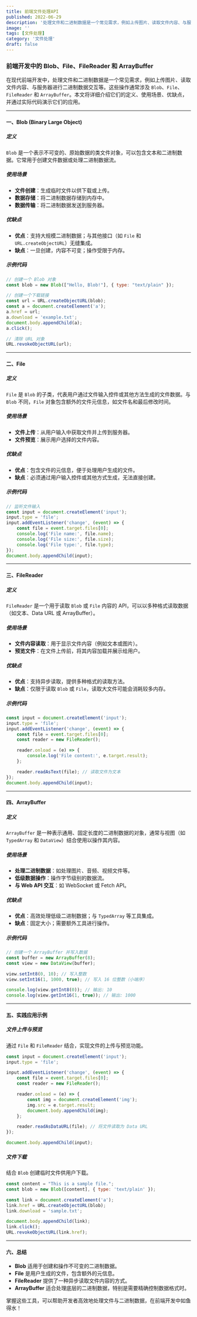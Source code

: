 ```yaml
---
title: 前端文件处理API
published: 2022-06-29
description: '处理文件和二进制数据是一个常见需求，例如上传图片、读取文件内容、与服务器进行二进制数据交互等。这些操作通常涉及 Blob、File、FileReader 和 ArrayBuffer。'
image: ''
tags: [文件处理]
category: '文件处理'
draft: false 
---
```


### 前端开发中的 Blob、File、FileReader 和 ArrayBuffer

在现代前端开发中，处理文件和二进制数据是一个常见需求，例如上传图片、读取文件内容、与服务器进行二进制数据交互等。这些操作通常涉及 `Blob`、`File`、`FileReader` 和 `ArrayBuffer`。本文将详细介绍它们的定义、使用场景、优缺点，并通过实际代码演示它们的应用。

---

#### 一、Blob (Binary Large Object)
##### 定义
`Blob` 是一个表示不可变的、原始数据的类文件对象，可以包含文本和二进制数据。它常用于创建文件数据或处理二进制数据流。

##### 使用场景
- **文件创建**：生成临时文件以供下载或上传。
- **数据存储**：将二进制数据存储到内存中。
- **数据传输**：将二进制数据发送到服务器。

##### 优缺点
- **优点**：支持大规模二进制数据；与其他接口（如 `File` 和 `URL.createObjectURL`）无缝集成。
- **缺点**：一旦创建，内容不可变；操作受限于内存。

##### 示例代码
```javascript
// 创建一个 Blob 对象
const blob = new Blob(["Hello, Blob!"], { type: "text/plain" });

// 创建一个下载链接
const url = URL.createObjectURL(blob);
const a = document.createElement('a');
a.href = url;
a.download = 'example.txt';
document.body.appendChild(a);
a.click();

// 清除 URL 对象
URL.revokeObjectURL(url);
```

---

#### 二、File
##### 定义
`File` 是 `Blob` 的子类，代表用户通过文件输入控件或其他方法生成的文件数据。与 `Blob` 不同，`File` 对象包含额外的文件元信息，如文件名和最后修改时间。

##### 使用场景
- **文件上传**：从用户输入中获取文件并上传到服务器。
- **文件预览**：展示用户选择的文件内容。

##### 优缺点
- **优点**：包含文件的元信息，便于处理用户生成的文件。
- **缺点**：必须通过用户输入控件或其他方式生成，无法直接创建。

##### 示例代码
```javascript
// 监听文件输入
const input = document.createElement('input');
input.type = 'file';
input.addEventListener('change', (event) => {
    const file = event.target.files[0];
    console.log('File name:', file.name);
    console.log('File size:', file.size);
    console.log('File type:', file.type);
});
document.body.appendChild(input);
```

---

#### 三、FileReader
##### 定义
`FileReader` 是一个用于读取 `Blob` 或 `File` 内容的 API，可以以多种格式读取数据（如文本、Data URL 或 ArrayBuffer）。

##### 使用场景
- **文件内容读取**：用于显示文件内容（例如文本或图片）。
- **预览文件**：在文件上传前，将其内容加载并展示给用户。

##### 优缺点
- **优点**：支持异步读取，提供多种格式的读取方法。
- **缺点**：仅限于读取 `Blob` 或 `File`，读取大文件可能会消耗较多内存。

##### 示例代码
```javascript
const input = document.createElement('input');
input.type = 'file';
input.addEventListener('change', (event) => {
    const file = event.target.files[0];
    const reader = new FileReader();

    reader.onload = (e) => {
        console.log('File content:', e.target.result);
    };

    reader.readAsText(file); // 读取文件为文本
});
document.body.appendChild(input);
```

---

#### 四、ArrayBuffer
##### 定义
`ArrayBuffer` 是一种表示通用、固定长度的二进制数据的对象，通常与视图（如 `TypedArray` 和 `DataView`）结合使用以操作其内容。

##### 使用场景
- **处理二进制数据**：如处理图片、音频、视频文件等。
- **低级数据操作**：操作字节级别的数据流。
- **与 Web API 交互**：如 WebSocket 或 Fetch API。

##### 优缺点
- **优点**：高效处理低级二进制数据；与 `TypedArray` 等工具集成。
- **缺点**：固定大小；需要额外工具进行操作。

##### 示例代码
```javascript
// 创建一个 ArrayBuffer 并写入数据
const buffer = new ArrayBuffer(8);
const view = new DataView(buffer);

view.setInt8(0, 10); // 写入整数
view.setInt16(1, 1000, true); // 写入 16 位整数（小端序）

console.log(view.getInt8(0)); // 输出: 10
console.log(view.getInt16(1, true)); // 输出: 1000
```

---

#### 五、实践应用示例
##### 文件上传与预览
通过 `File` 和 `FileReader` 结合，实现文件的上传与预览功能。

```javascript
const input = document.createElement('input');
input.type = 'file';

input.addEventListener('change', (event) => {
    const file = event.target.files[0];
    const reader = new FileReader();

    reader.onload = (e) => {
        const img = document.createElement('img');
        img.src = e.target.result;
        document.body.appendChild(img);
    };

    reader.readAsDataURL(file); // 将文件读取为 Data URL
});

document.body.appendChild(input);
```

##### 文件下载
结合 `Blob` 创建临时文件供用户下载。

```javascript
const content = "This is a sample file.";
const blob = new Blob([content], { type: 'text/plain' });

const link = document.createElement('a');
link.href = URL.createObjectURL(blob);
link.download = 'sample.txt';

document.body.appendChild(link);
link.click();
URL.revokeObjectURL(link.href);
```

---

#### 六、总结
- **Blob** 适用于创建和操作不可变的二进制数据。
- **File** 是用户生成的文件，包含额外的元信息。
- **FileReader** 提供了一种异步读取文件内容的方式。
- **ArrayBuffer** 适合处理底层的二进制数据，特别是需要精确控制数据格式时。

掌握这些工具，可以帮助开发者高效地处理文件与二进制数据，在前端开发中如鱼得水！